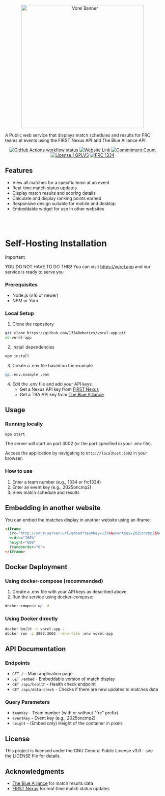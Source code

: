 <p align="center">
<a href="https://vorel.app">
<img
width=400
src="views/public/banner-social3.avif"
alt="Vorel Banner"/>
</a>
</p>


A Public web service that displays match schedules and results for FRC teams at events using the FIRST Nexus API and The Blue Alliance API.

<p align="center">
  <a href="https://github.com/1334Robotics/vorel-app/actions"
    ><img
      src="https://img.shields.io/github/actions/workflow/status/1334Robotics/vorel-app/.github/workflows/build.yml?branch=main&style=for-the-badge"
      alt="GitHub Actions workflow status"
  /></a>
  <a href="https://vorel.app"
    ><img
      src="https://img.shields.io/badge/Public-Website-orange?style=for-the-badge"
      alt="Website Link"/></img
  ></a>
  <a href="https://github.com/1334Robotics/vorel-app/commits/main/"
    ><img
      src="https://img.shields.io/github/commit-activity/t/1334Robotics/vorel-app?style=for-the-badge"
      alt="Commitment Count"/></a
  ><br />
  <a href="https://github.com/1334Robotics/vorel-app/blob/main/LICENSE"
    ><img
      src="https://img.shields.io/badge/License-GPLv3-blue.svg?style=for-the-badge"
      alt="License | GPLV3"/></a
  >
  <a href="https://frc-events.firstinspires.org/team/1334"
    >
  <img
      src="https://img.shields.io/badge/FRC-1334-darkred?style=for-the-badge"
      alt="FRC 1334"
  /></a>
</p>

## Features

- View all matches for a specific team at an event
- Real-time match status updates
- Display match results and scoring details
- Calculate and display ranking points earned
- Responsive design suitable for mobile and desktop
- Embeddable widget for use in other websites

<br /><br />

# Self-Hosting Installation



>[!IMPORTANT]
> YOU DO NOT HAVE TO DO THIS!
> You can visit https://vorel.app and our service is ready to serve you



### Prerequisites

- Node.js (v16 or newer)
- NPM or Yarn

### Local Setup

1. Clone the repository
```bash
git clone https://github.com/1334Robotics/vorel-app.git
cd vorel-app
```

2. Install dependencies
```bash
npm install
```

3. Create a .env file based on the example
```bash
cp .env.example .env
```

4. Edit the .env file and add your API keys:
   - Get a Nexus API key from [FIRST Nexus](https://frc.nexus)
   - Get a TBA API key from [The Blue Alliance](https://www.thebluealliance.com/account)

## Usage

### Running locally

```bash
npm start
```

The server will start on port 3002 (or the port specified in your .env file).

Access the application by navigating to `http://localhost:3002` in your browser.

### How to use

1. Enter a team number (e.g., 1334 or frc1334)
2. Enter an event key (e.g., 2025oncmp2)
3. View match schedule and results

## Embedding in another website

You can embed the matches display in another website using an iframe:

```html
<iframe 
  src="http://your-server-url/embed?teamKey=1334&eventKey=2025oncmp2&height=600" 
  width="100%" 
  height="600" 
  frameborder="0">
</iframe>
```

## Docker Deployment

### Using docker-compose (recommended)

1. Create a .env file with your API keys as described above
2. Run the service using docker-compose:

```bash
docker-compose up -d
```

### Using Docker directly

```bash
docker build -t vorel-app .
docker run -p 3002:3002 --env-file .env vorel-app
```

## API Documentation

### Endpoints

- `GET /` - Main application page
- `GET /embed` - Embeddable version of match display
- `GET /api/health` - Health check endpoint
- `GET /api/data-check` - Checks if there are new updates to matches data

### Query Parameters

- `teamKey` - Team number (with or without "frc" prefix)
- `eventKey` - Event key (e.g., 2025oncmp2)
- `height` - (Embed only) Height of the container in pixels

## License

This project is licensed under the GNU General Public License v3.0 - see the LICENSE file for details.

## Acknowledgments

- [The Blue Alliance](https://www.thebluealliance.com) for match results data
- [FIRST Nexus](https://frc.nexus) for real-time match status updates